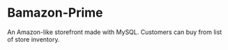 # Bamazon-Prime
An Amazon-like storefront made with MySQL. Customers can buy from list of store inventory.
